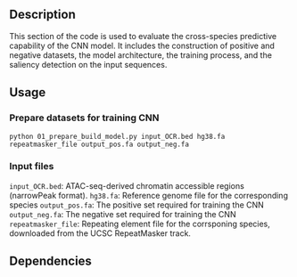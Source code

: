 ## **Description**
This section of the code is used to evaluate the cross-species predictive capability of the CNN model. It includes the construction of positive and negative datasets, the model architecture, the training process, and the saliency detection on the input sequences.

## **Usage**
### **Prepare datasets for training CNN**
`python 01_prepare_build_model.py input_OCR.bed hg38.fa repeatmasker_file output_pos.fa output_neg.fa`
### **Input files**
`input_OCR.bed`: ATAC-seq-derived chromatin accessible regions (narrowPeak format).
`hg38.fa`: Reference genome file for the corresponding species
`output_pos.fa`: The positive set required for training the CNN
`output_neg.fa`: The negative set required for training the CNN
`repeatmasker_file`: Repeating element file for the corrsponing species, downloaded from the UCSC RepeatMasker track.


## **Dependencies**
